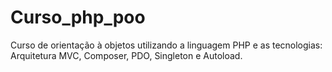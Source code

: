 # Curso_php_poo
Curso de orientação à objetos utilizando a linguagem PHP e as tecnologias: Arquitetura MVC, Composer, PDO, Singleton e Autoload.
